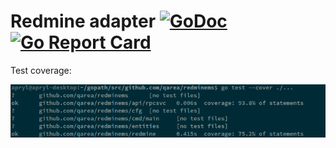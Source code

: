Redmine adapter [![GoDoc](https://godoc.org/github.com/qarea/redminems?status.svg)](https://godoc.org/github.com/qarea/redminems) [![Go Report Card](https://goreportcard.com/badge/github.com/qarea/redminems)](https://goreportcard.com/report/github.com/qarea/redminems)
====

Test coverage:

![Test coverage](test-cover.png)

